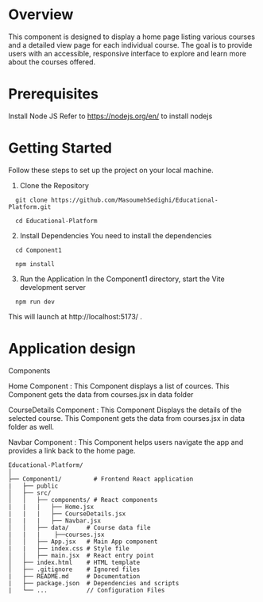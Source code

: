 # Overview

This component is designed to display a home page listing various courses and a detailed view page for each individual course.
The goal is to provide users with an accessible, responsive interface to explore and learn more about the courses offered.

# Prerequisites
Install Node JS
Refer to https://nodejs.org/en/ to install nodejs

# Getting Started
Follow these steps to set up the project on your local machine.

1. Clone the Repository

```
  git clone https://github.com/MasoumehSedighi/Educational-Platform.git

  cd Educational-Platform

```

2. Install Dependencies
You need to install the dependencies

```
  cd Component1

  npm install
```
3. Run the Application
In the Component1 directory, start the Vite development server
```
  npm run dev
```
This will launch at  http://localhost:5173/ .


# Application design

Components

Home Component : This Component displays a list of cources. This Component gets the data from courses.jsx in data folder

CourseDetails Component : This Component Displays the details of the selected course. This Component gets the data from courses.jsx in data folder as well.

Navbar Component : This Component helps users navigate the app and provides a link back to the home page.

```
Educational-Platform/
│
├── Component1/         # Frontend React application
|   ├── public
│   ├── src/
│   │   ├── components/ # React components
|   |   |   ├── Home.jsx
|   |   |   ├── CourseDetails.jsx
|   |   |   ├── Navbar.jsx
│   │   ├── data/     # Course data file
|   |   |    ├──courses.jsx
│   │   ├── App.jsx   # Main App component
|   |   ├── index.css # Style file
│   │   ├── main.jsx  # React entry point
│   ├── index.html    # HTML template
│   ├── .gitignore    # Ignored files
|   ├── README.md     # Documentation
|   ├── package.json  # Dependencies and scripts
|   └── ...           // Configuration Files
```
